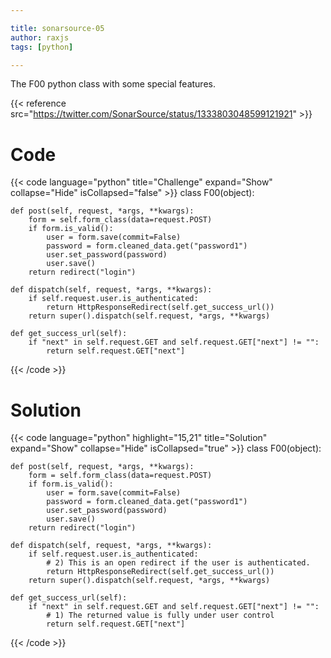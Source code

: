 ```yaml
---

title: sonarsource-05
author: raxjs
tags: [python]

---
```


The F00 python class with some special features.

<!--more-->
{{< reference src="https://twitter.com/SonarSource/status/1333803048599121921" >}}

# Code
{{< code language="python"  title="Challenge" expand="Show" collapse="Hide" isCollapsed="false" >}}
class F00(object):

    def post(self, request, *args, **kwargs):
        form = self.form_class(data=request.POST)
        if form.is_valid():
            user = form.save(commit=False)
            password = form.cleaned_data.get("password1")
            user.set_password(password)
            user.save()
        return redirect("login")

    def dispatch(self, request, *args, **kwargs):
        if self.request.user.is_authenticated:
            return HttpResponseRedirect(self.get_success_url())
        return super().dispatch(self.request, *args, **kwargs)

    def get_success_url(self):
        if "next" in self.request.GET and self.request.GET["next"] != "":
            return self.request.GET["next"]

{{< /code >}}

# Solution
{{< code language="python" highlight="15,21" title="Solution" expand="Show" collapse="Hide" isCollapsed="true" >}}
class F00(object):

    def post(self, request, *args, **kwargs):
        form = self.form_class(data=request.POST)
        if form.is_valid():
            user = form.save(commit=False)
            password = form.cleaned_data.get("password1")
            user.set_password(password)
            user.save()
        return redirect("login")

    def dispatch(self, request, *args, **kwargs):
        if self.request.user.is_authenticated:
            # 2) This is an open redirect if the user is authenticated.
            return HttpResponseRedirect(self.get_success_url())
        return super().dispatch(self.request, *args, **kwargs)

    def get_success_url(self):
        if "next" in self.request.GET and self.request.GET["next"] != "":
            # 1) The returned value is fully under user control
            return self.request.GET["next"]
{{< /code >}}
